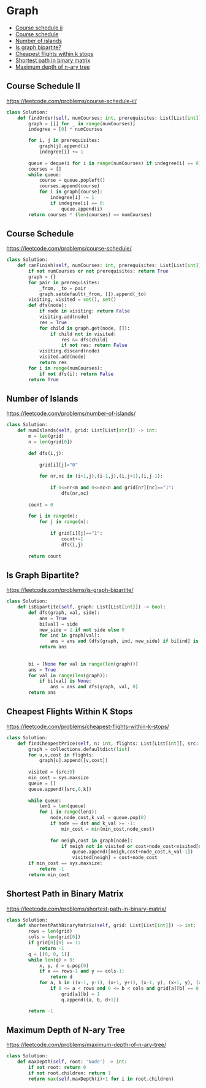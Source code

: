 # Graph

+ [Course schedule ii](#course-schedule-ii)
+ [Course schedule](#course-schedule)
+ [Number of islands](#number-of-islands)
+ [Is graph bipartite?](#is-graph-bipartite?)
+ [Cheapest flights within k stops](#cheapest-flights-within-k-stops)
+ [Shortest path in binary matrix](#shortest-path-in-binary-matrix)
+ [Maximum depth of n-ary tree](#maximum-depth-of-n-ary-tree)

## Course Schedule II

https://leetcode.com/problems/course-schedule-ii/

```python
class Solution:
    def findOrder(self, numCourses: int, prerequisites: List[List[int]]) -> List[int]:
        graph = [[] for _ in range(numCourses)]
        indegree = [0] * numCourses

        for i, j in prerequisites:
            graph[j].append(i)
            indegree[i] += 1 
            
        queue = deque(i for i in range(numCourses) if indegree[i] == 0)
        courses = []
        while queue:
            course = queue.popleft()
            courses.append(course)
            for i in graph[course]:
                indegree[i] -= 1
                if indegree[i] == 0:
                    queue.append(i)
        return courses * (len(courses) == numCourses)
```

## Course Schedule

https://leetcode.com/problems/course-schedule/

```python
class Solution:
    def canFinish(self, numCourses: int, prerequisites: List[List[int]]) -> bool:
        if not numCourses or not prerequisites: return True
        graph = {}
        for pair in prerequisites:
            _from, _to = pair
            graph.setdefault(_from, []).append(_to)
        visiting, visited = set(), set()
        def dfs(node):
            if node in visiting: return False
            visiting.add(node)
            res = True
            for child in graph.get(node, []):
                if child not in visited:
                    res &= dfs(child)
                    if not res: return False
            visiting.discard(node)
            visited.add(node)
            return res
        for i in range(numCourses):
            if not dfs(i): return False
        return True
```

## Number of Islands

https://leetcode.com/problems/number-of-islands/

```python
class Solution:
    def numIslands(self, grid: List[List[str]]) -> int:
        m = len(grid)
        n = len(grid[0])
        
        def dfs(i,j):
            
            grid[i][j]="0"
            
            for nr,nc in (i+1,j),(i-1,j),(i,j+1),(i,j-1):
                
                if 0<=nr<m and 0<=nc<n and grid[nr][nc]=="1":
                    dfs(nr,nc)
        
        count = 0
        
        for i in range(m):
            for j in range(n):
                
                if grid[i][j]=="1":
                    count+=1
                    dfs(i,j)
        
        return count
```

## Is Graph Bipartite?

https://leetcode.com/problems/is-graph-bipartite/

```python
class Solution:
    def isBipartite(self, graph: List[List[int]]) -> bool:
        def dfs(graph, val, side):
            ans = True
            bi[val] = side
            new_side = 1 if not side else 0
            for ind in graph[val]:
                ans = ans and (dfs(graph, ind, new_side) if bi[ind] is None else False if bi[ind] != new_side else True)
            return ans
        
        
        bi = [None for val in range(len(graph))]
        ans = True
        for val in range(len(graph)):
            if bi[val] is None:
                ans = ans and dfs(graph, val, 0)
        return ans
```

## Cheapest Flights Within K Stops

https://leetcode.com/problems/cheapest-flights-within-k-stops/

```python
class Solution:
    def findCheapestPrice(self, n: int, flights: List[List[int]], src: int, dst: int, k: int) -> int:
        graph = collections.defaultdict(list)
        for u,v,cost in flights:
            graph[u].append([v,cost])
        
        visited = {src:0}
        min_cost = sys.maxsize
        queue = []
        queue.append([src,0,k])
        
        while queue:
            len1 = len(queue)    
            for i in range(len1):
                node,node_cost,k_val = queue.pop(0)
                if node == dst and k_val >= -1:
                    min_cost = min(min_cost,node_cost)
                
                for neigh,cost in graph[node]:
                    if neigh not in visited or cost+node_cost<visited[neigh]:
                        queue.append([neigh,cost+node_cost,k_val-1])
                        visited[neigh] = cost+node_cost
        if min_cost == sys.maxsize:
            return -1
        return min_cost
```

## Shortest Path in Binary Matrix

https://leetcode.com/problems/shortest-path-in-binary-matrix/

```python
class Solution:
    def shortestPathBinaryMatrix(self, grid: List[List[int]]) -> int:
        rows = len(grid)
        cols = len(grid[0])
        if grid[0][0] == 1:
            return -1
        q = [(0, 0, 1)]
        while len(q) > 0:
            x, y, d = q.pop(0)
            if x == rows-1 and y == cols-1:
                return d
            for a, b in ((x-1, y-1), (x+1, y+1), (x-1, y), (x+1, y), (x, y-1), (x, y+1), (x-1, y+1), (x+1, y-1)):
                if 0 <= a < rows and 0 <= b < cols and grid[a][b] == 0:
                    grid[a][b] = 1
                    q.append((a, b, d+1))

        return -1
```

## Maximum Depth of N-ary Tree

https://leetcode.com/problems/maximum-depth-of-n-ary-tree/

```python
class Solution:
    def maxDepth(self, root: 'Node') -> int:
        if not root: return 0
        if not root.children: return 1
        return max(self.maxDepth(i)+1 for i in root.children)
```
